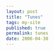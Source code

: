 ```yaml
---
layout: post
title: "Tunes"
tags: my-site
published: true
permalink: tunes
date: 2006-04-30
---
```



